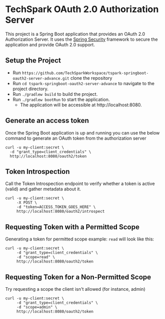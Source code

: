 # TechSpark OAuth 2.0 Authorization Server

This project is a Spring Boot application that provides an OAuth 2.0 Authorization Server. It uses
the [Spring Security](https://spring.io/projects/spring-security) framework to secure the application and provide OAuth
2.0 support.

## Setup the Project

- Run `https://github.com/TechSparkWorkspace/tspark-springboot-oauth2-server-advance.git`  clone the repository
- Run `cd tspark-springboot-oauth2-server-advance` to navigate to the project directory.
- Run `./gradlew build` to build the project.
- Run `./gradlew bootRun` to start the application.
  - The application will be accessible at http://localhost:8080.

## Generate an access token

Once the Spring Boot application is up and running you can use the below command to generate an OAuth token from the
authorization server

```shell
curl -u my-client:secret \
  -d "grant_type=client_credentials" \
  http://localhost:8080/oauth2/token
```

## Token Introspection

Call the Token Introspection endpoint to verify whether a token is active (valid) and gather metadata about it.

```shell
curl -u my-client:secret \
     -X POST \
     -d "token=ACCESS_TOKEN_GOES_HERE" \
     http://localhost:8080/oauth2/introspect
```

## Requesting Token with a Permitted Scope

Generating a token for permitted scope example: `read` will look like this:

```shell
curl -u my-client:secret \
     -d "grant_type=client_credentials" \
     -d "scope=read" \
     http://localhost:8080/oauth2/token
```

## Requesting Token for a Non-Permitted Scope

Try requesting a scope the client isn't allowed (for instance, admin)

```shell
curl -u my-client:secret \
     -d "grant_type=client_credentials" \
     -d "scope=admin" \
     http://localhost:8080/oauth2/token
```
